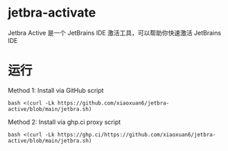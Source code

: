 # jetbra-activate
Jetbra Active 是一个 JetBrains IDE 激活工具，可以帮助你快速激活 JetBrains IDE

# 运行

Method 1: Install via GitHub script

```cgo
bash <(curl -Lk https://github.com/xiaoxuan6/jetbra-active/blob/main/jetbra.sh)
```

Method 2: Install via ghp.ci proxy script

```cgo
bash <(curl -Lk https://ghp.ci/https://github.com/xiaoxuan6/jetbra-active/blob/main/jetbra.sh)
```